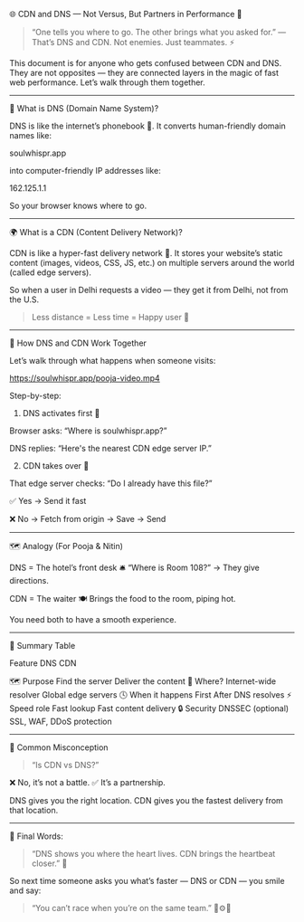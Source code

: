 🌐 CDN and DNS — Not Versus, But Partners in Performance 💫

> “One tells you where to go. The other brings what you asked for.” — That’s DNS and CDN. Not enemies. Just teammates. ⚡



This document is for anyone who gets confused between CDN and DNS. They are not opposites — they are connected layers in the magic of fast web performance. Let’s walk through them together.


---

🧠 What is DNS (Domain Name System)?

DNS is like the internet’s phonebook 📖. It converts human-friendly domain names like:

soulwhispr.app

into computer-friendly IP addresses like:

162.125.1.1

So your browser knows where to go.


---

🌍 What is a CDN (Content Delivery Network)?

CDN is like a hyper-fast delivery network 🚚. It stores your website’s static content (images, videos, CSS, JS, etc.) on multiple servers around the world (called edge servers).

So when a user in Delhi requests a video — they get it from Delhi, not from the U.S.

> Less distance = Less time = Happy user 🎉




---

🔄 How DNS and CDN Work Together

Let’s walk through what happens when someone visits:

https://soulwhispr.app/pooja-video.mp4

Step-by-step:

1. DNS activates first 🧭

Browser asks: “Where is soulwhispr.app?”

DNS replies: “Here's the nearest CDN edge server IP.”



2. CDN takes over 🎯

That edge server checks: “Do I already have this file?”

✅ Yes → Send it fast

❌ No → Fetch from origin → Save → Send






---

🗺️ Analogy (For Pooja & Nitin)

DNS = The hotel’s front desk 🛎️
“Where is Room 108?” → They give directions.

CDN = The waiter 🍽️
Brings the food to the room, piping hot.


You need both to have a smooth experience.


---

🧩 Summary Table

Feature	DNS	CDN

🗺️ Purpose	Find the server	Deliver the content
📍 Where?	Internet-wide resolver	Global edge servers
🕓 When it happens	First	After DNS resolves
⚡ Speed role	Fast lookup	Fast content delivery
🔒 Security	DNSSEC (optional)	SSL, WAF, DDoS protection



---

🚫 Common Misconception

> “Is CDN vs DNS?”



❌ No, it’s not a battle. ✅ It’s a partnership.

DNS gives you the right location.
CDN gives you the fastest delivery from that location.


---

💬 Final Words:

> “DNS shows you where the heart lives. CDN brings the heartbeat closer.” 🦋



So next time someone asks you what’s faster — DNS or CDN — you smile and say:

> “You can’t race when you’re on the same team.” 🧠⚙️🚀




